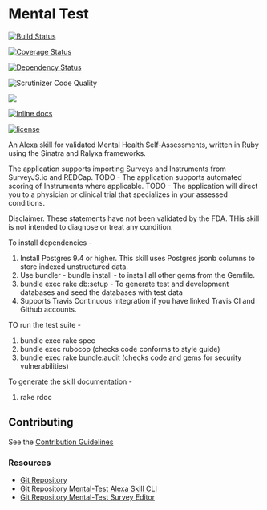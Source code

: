 # Mental Test

[![Build Status](https://travis-ci.org/stevenbeales/mental-test.png)](https://travis-ci.org/stevenbeales/mental-test)

[![Coverage Status](https://coveralls.io/repos/stevenbeales/mental-test/badge.svg?branch=master)](https://coveralls.io/r/stevenbeales/mental-test?branch=master)

[![Dependency Status](https://beta.gemnasium.com/badges/github.com/stevenbeales/mental-test.svg)](https://beta.gemnasium.com/projects/github.com/stevenbeales/mental-test) 

<img title="Scrutinizer Code Quality" src="https://scrutinizer-ci.com/g/stevenbeales/mental-test/badges/quality-score.png?b=master">

<a href="https://codeclimate.com/github/stevenbeales/mental-test/maintainability"><img src="https://api.codeclimate.com/v1/badges/6574b93819edbc0cff7d/maintainability" /></a>

[![Inline docs](http://inch-ci.org/github/stevenbeales/mental-test.svg?branch=master)](http://inch-ci.org/github/stevenbeales/mental-test)

[![license](https://img.shields.io/github/license/mashape/apistatus.svg)](https://opensource.org/licenses/MIT)

An Alexa skill for validated Mental Health Self-Assessments, written in Ruby using the Sinatra and Ralyxa frameworks.

The application supports importing Surveys and Instruments from SurveyJS.io and REDCap.
TODO - The application supports automated scoring of Instruments where applicable.
TODO - The application will direct you to a physician or clinical trial that specializes in your assessed conditions.

Disclaimer. These statements have not been validated by the FDA. THis skill is not intended to diagnose or treat any condition.

To install dependencies -

1) Install Postgres 9.4 or higher. This skill uses Postgres jsonb columns to store indexed unstructured data. 
2) Use bundler - bundle install - to install all other gems from the Gemfile.
3) bundle exec rake db:setup - To generate test and development databases and seed the databases with test data
4) Supports Travis Continuous Integration if you have linked Travis CI and Github accounts.

TO run the test suite -

1) bundle exec rake spec
2) bundle exec rubocop (checks code conforms to style guide)
3) bundle exec rake bundle:audit (checks code and gems for security vulnerabilities)

To generate the skill documentation -

1) rake rdoc 

## Contributing

See the [Contribution Guidelines](https://github.com/stevenbeales/mental-test/blob/master/CONTRIBUTING.md)

### Resources

- [Git Repository](https://github.com/stevenbeales/mental-test)
- [Git Repository Mental-Test Alexa Skill CLI](https://github.com/stevenbeales/mental-health)
- [Git Repository Mental-Test Survey Editor](https://github.com/stevenbeales/mental-editor)
